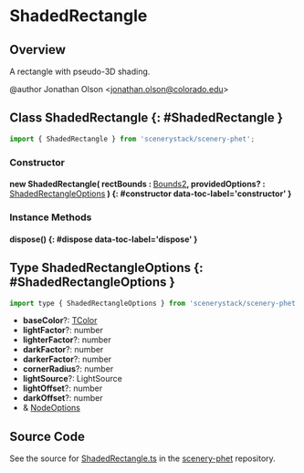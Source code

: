 # ShadedRectangle

## Overview

A rectangle with pseudo-3D shading.

@author Jonathan Olson &lt;jonathan.olson@colorado.edu&gt;

## Class ShadedRectangle {: #ShadedRectangle }


```js
import { ShadedRectangle } from 'scenerystack/scenery-phet';
```
### Constructor

#### new ShadedRectangle( rectBounds : <span style="font-weight: 400;">[Bounds2](../dot/Bounds2.md)</span>, providedOptions? : <span style="font-weight: 400;">[ShadedRectangleOptions](../scenery-phet/ShadedRectangle.md#ShadedRectangleOptions)</span> ) {: #constructor data-toc-label='constructor' }

### Instance Methods

#### dispose() {: #dispose data-toc-label='dispose' }



## Type ShadedRectangleOptions {: #ShadedRectangleOptions }


```js
import type { ShadedRectangleOptions } from 'scenerystack/scenery-phet';
```


- **baseColor**?: [TColor](../scenery/TColor.md)
- **lightFactor**?: <span style="color: hsla(calc(var(--md-hue) + 180deg),80%,40%,1);">number</span>
- **lighterFactor**?: <span style="color: hsla(calc(var(--md-hue) + 180deg),80%,40%,1);">number</span>
- **darkFactor**?: <span style="color: hsla(calc(var(--md-hue) + 180deg),80%,40%,1);">number</span>
- **darkerFactor**?: <span style="color: hsla(calc(var(--md-hue) + 180deg),80%,40%,1);">number</span>
- **cornerRadius**?: <span style="color: hsla(calc(var(--md-hue) + 180deg),80%,40%,1);">number</span>
- **lightSource**?: LightSource
- **lightOffset**?: <span style="color: hsla(calc(var(--md-hue) + 180deg),80%,40%,1);">number</span>
- **darkOffset**?: <span style="color: hsla(calc(var(--md-hue) + 180deg),80%,40%,1);">number</span>
- &amp; [NodeOptions](../scenery/Node.md#NodeOptions)




## Source Code

See the source for [ShadedRectangle.ts](https://github.com/phetsims/scenery-phet/blob/main/js/ShadedRectangle.ts) in the [scenery-phet](https://github.com/phetsims/scenery-phet) repository.
